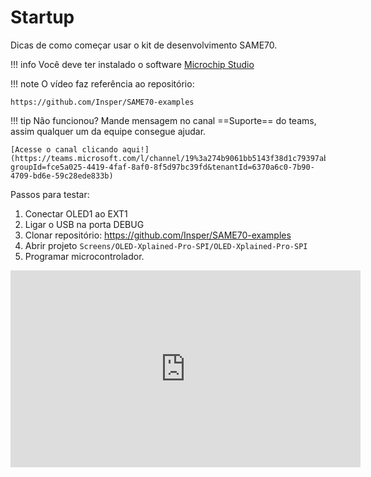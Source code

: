 # Startup

Dicas de como começar usar o kit de desenvolvimento SAME70.

!!! info
    Você deve ter instalado o software [Microchip Studio](/ComputacaoEmbarcada/Sobre-Ferramental)

!!! note
    O vídeo faz referência ao repositório:
    
    https://github.com/Insper/SAME70-examples

!!! tip
    Não funcionou? Mande mensagem no canal ==Suporte== do teams, assim qualquer um da equipe consegue ajudar.
    
    [Acesse o canal clicando aqui!](https://teams.microsoft.com/l/channel/19%3a274b9061bb5143f38d1c79397ab9f536%40thread.tacv2/Suporte?groupId=fce5a025-4419-4faf-8af0-8f5d97bc39fd&tenantId=6370a6c0-7b90-4709-bd6e-59c28ede833b)
 
 Passos para testar:
 
 1. Conectar OLED1 ao EXT1
 1. Ligar o USB na porta DEBUG
 1. Clonar repositório: https://github.com/Insper/SAME70-examples
 1. Abrir projeto `Screens/OLED-Xplained-Pro-SPI/OLED-Xplained-Pro-SPI`
 1. Programar microcontrolador.
 
<iframe width="560" height="315" src="https://www.youtube.com/embed/1b8lW2ALdy0" frameborder="0" allow="accelerometer; autoplay; clipboard-write; encrypted-media; gyroscope; picture-in-picture" allowfullscreen></iframe>
